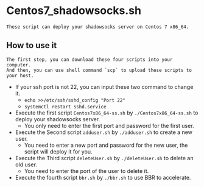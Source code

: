 # Centos7_shadowsocks.sh

    These script can deploy your shadowsocks server on Centos 7 x86_64.

## How to use it

    The first step, you can download these four scripts into your computer.
    And then, you can use shell command `scp` to upload these scripts to your host.

* If your ssh port is not 22, you can input these two command to change it.
  * `echo >>/etc/ssh/sshd_config "Port 22"`
  * `systemctl restart sshd.service`
* Execute the first script `Centos7x86_64-ss.sh` by `./Centos7x86_64-ss.sh` to deploy your shadowsocks server.
  * You only need to enter the first port and password for the first user.
* Execute the Second script `adduser.sh` by `./adduser.sh` to create a new user.
  * You need to enter a new port and password for the new user, the script will deploy it for you.
* Execute the Third script `deleteUser.sh` by `./deleteUser.sh` to delete an old user.
  * You need to enter the port of the user to delete it.
* Execute the fourth script `bbr.sh` by `./bbr.sh` to use BBR to accelerate.
